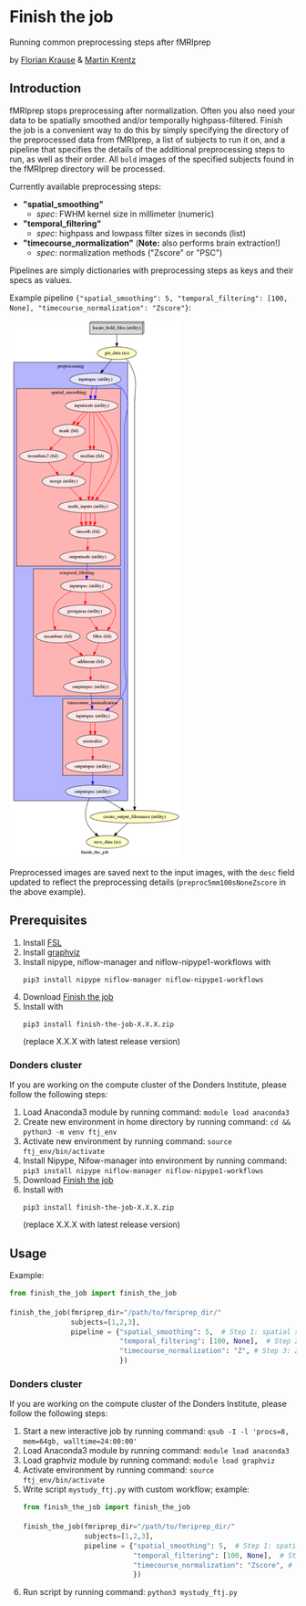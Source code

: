 # Finish the job
Running common preprocessing steps after fMRIprep

by [Florian Krause](https://www.floriankrause.org) & [Martin Krentz](mailto:m.krentz@donders.ru.nl)

## Introduction
fMRIprep stops preprocessing after normalization. Often you also need your data to be spatially smoothed and/or temporally highpass-filtered. Finish the job is a convenient way to do this by simply specifying the directory of the preprocessed data from fMRIprep, a list of subjects to run it on, and a pipeline that specifies the details of the additional preprocessing steps to run, as well as their order. All `bold` images of the specified subjects found in the fMRIprep directory will be processed.

Currently available preprocessing steps:
* **"spatial_smoothing"**
  * _spec_: FWHM kernel size in millimeter (numeric)
* **"temporal_filtering"**
  * _spec_: highpass and lowpass filter sizes in seconds (list)
* **"timecourse_normalization"** (**Note:** also performs brain extraction!)
  * _spec_: normalization methods ("Zscore" or "PSC")

Pipelines are simply dictionaries with preprocessing steps as keys and their specs as values.

Example pipeline `{"spatial_smoothing": 5, "temporal_filtering": [100, None], "timecourse_normalization": "Zscore"}`:

<a href="https://github.com/can-lab/finish-the-job/blob/master/graph_colored.png">
  <img src="https://github.com/can-lab/finish-the-job/raw/master/graph_colored.png" width="300">
</a>

Preprocessed images are saved next to the input images, with the `desc` field updated to reflect the preprocessing details (`preproc5mm100sNoneZscore` in the above example).

## Prerequisites
1. Install [FSL](https://fsl.fmrib.ox.ac.uk/fsl/fslwiki/)
2. Install [graphviz](https://www.graphviz.org/)
3. Install nipype, niflow-manager and niflow-nipype1-workflows with
   ```
   pip3 install nipype niflow-manager niflow-nipype1-workflows
   ```
4. Download [Finish the job](https://github.com/can-lab/finish-the-job/archive/master.zip)
5. Install with
   ```
   pip3 install finish-the-job-X.X.X.zip
   ```
   (replace X.X.X with latest release version)

### Donders cluster
If you are working on the compute cluster of the Donders Institute, please follow the following steps:
1. Load Anaconda3 module by running command: `module load anaconda3`
2. Create new environment in home directory by running command: `cd && python3 -m venv ftj_env`
4. Activate new environment by running command: `source ftj_env/bin/activate`
5. Install Nipype, Nifow-manager into environment by running command: `pip3 install nipype niflow-manager niflow-nipype1-workflows`
6. Download [Finish the job](https://github.com/can-lab/finish-the-job/archive/master.zip)
7. Install with
   ```
   pip3 install finish-the-job-X.X.X.zip
   ```
   (replace X.X.X with latest release version)

## Usage
Example:
```python
from finish_the_job import finish_the_job

finish_the_job(fmriprep_dir="/path/to/fmriprep_dir/"
               subjects=[1,2,3],
               pipeline = {"spatial_smoothing": 5,  # Step 1: spatial smoothing with 5 mm kernel
                           "temporal_filtering": [100, None],  # Step 2: highpass filtering with 100 s filter size
                           "timecourse_normalization": "Z", # Step 3: Z-normalization of voxels timecourses
                           })
```

### Donders cluster
If you are working on the compute cluster of the Donders Institute, please follow the following steps:
1. Start a new interactive job by running command: `qsub -I -l 'procs=8, mem=64gb, walltime=24:00:00'`
2. Load Anaconda3 module by running command: `module load anaconda3`
3. Load graphviz module by running command: `module load graphviz`
4. Activate environment by running command: `source ftj_env/bin/activate`
5. Write script `mystudy_ftj.py` with custom workflow; example:
   ```python
   from finish_the_job import finish_the_job

   finish_the_job(fmriprep_dir="/path/to/fmriprep_dir/"
                  subjects=[1,2,3],
                  pipeline = {"spatial_smoothing": 5,  # Step 1: spatial smoothing with 5 mm kernel
                              "temporal_filtering": [100, None],  # Step 2: highpass filtering with 100 s filter size
                              "timecourse_normalization": "Zscore", # Step 3: Z-normalization of voxels timecourses
                              })
   ```
6. Run script by running command: `python3 mystudy_ftj.py`
